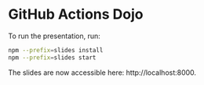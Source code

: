 # GitHub Actions Dojo

To run the presentation, run:

```bash
npm --prefix=slides install
npm --prefix=slides start
```

The slides are now accessible here: http://localhost:8000.
